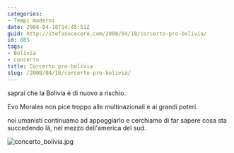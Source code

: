 ```yaml
---
categories:
- Tempi moderni
date: 2008-04-18T14:45:51Z
guid: http://stefanocecere.com/2008/04/18/corcerto-pro-bolivia/
id: 885
tags:
- Bolivia
- concerto
title: Corcerto pro-bolivia
slug: /2008/04/18/corcerto-pro-bolivia/
---
```


saprai che la Bolivia è di nuovo a rischio.
  
Evo Morales non pice troppo alle multinazionali e ai grandi poteri.
  
noi umanisti continuamo ad appoggiarlo e cerchiamo di far sapere cosa sta succedendo là, nel mezzo dell'america del sud.

![concerto_bolivia.jpg](http://stefanocecere.com/wp-content/uploads/sites/3/2008/04/concerto_bolivia.jpg)